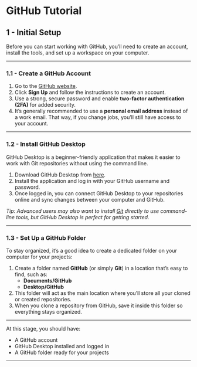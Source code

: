 # GitHub Tutorial

## 1 - Initial Setup

Before you can start working with GitHub, you’ll need to create an account, install the tools, and set up a workspace on your computer.

---

### 1.1 - Create a GitHub Account

1. Go to the [GitHub website](https://github.com/).
2. Click **Sign Up** and follow the instructions to create an account.
3. Use a strong, secure password and enable **two-factor authentication (2FA)** for added security.  
4. It’s generally recommended to use a **personal email address** instead of a work email. That way, if you change jobs, you’ll still have access to your account.

---

### 1.2 - Install GitHub Desktop

GitHub Desktop is a beginner-friendly application that makes it easier to work with Git repositories without using the command line.

1. Download GitHub Desktop from [here](https://desktop.github.com/).
2. Install the application and log in with your GitHub username and password.
3. Once logged in, you can connect GitHub Desktop to your repositories online and sync changes between your computer and GitHub.

*Tip: Advanced users may also want to install [Git](https://git-scm.com/downloads) directly to use command-line tools, but GitHub Desktop is perfect for getting started.*

---

### 1.3 - Set Up a GitHub Folder

To stay organized, it’s a good idea to create a dedicated folder on your computer for your projects:

1. Create a folder named **GitHub** (or simply **Git**) in a location that’s easy to find, such as:
   - **Documents/GitHub**
   - **Desktop/GitHub**
2. This folder will act as the main location where you’ll store all your cloned or created repositories.
3. When you clone a repository from GitHub, save it inside this folder so everything stays organized.

---

At this stage, you should have:
- A GitHub account  
- GitHub Desktop installed and logged in  
- A GitHub folder ready for your projects  

---
